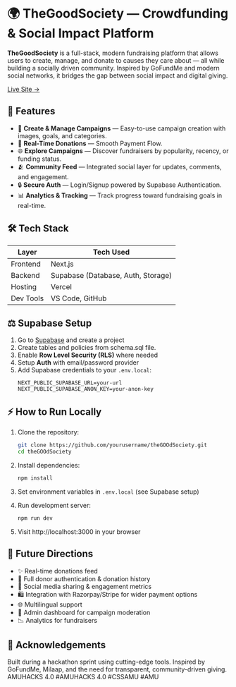 # 🌍 TheGoodSociety — Crowdfunding & Social Impact Platform

**TheGoodSociety** is a full-stack, modern fundraising platform that allows users to create, manage, and donate to causes they care about — all while building a socially driven community. Inspired by GoFundMe and modern social networks, it bridges the gap between social impact and digital giving.

[Live Site →](https://fundraiser-website-pearl.vercel.app/)

## 🚀 Features

- 📝 **Create & Manage Campaigns** — Easy-to-use campaign creation with images, goals, and categories.
- 💸 **Real-Time Donations** — Smooth Payment Flow.
- 🌐 **Explore Campaigns** — Discover fundraisers by popularity, recency, or funding status.
- 🫂 **Community Feed** — Integrated social layer for updates, comments, and engagement.
- 🔒 **Secure Auth** — Login/Signup powered by Supabase Authentication.
- 📊 **Analytics & Tracking** — Track progress toward fundraising goals in real-time.

## 🛠️ Tech Stack

| Layer          | Tech Used                                  |
|----------------|--------------------------------------------|
| Frontend       | Next.js                                    |
| Backend        | Supabase (Database, Auth, Storage)         |
| Hosting        | Vercel                                     |
| Dev Tools      | VS Code, GitHub                            |


## ⚖️ Supabase Setup

1. Go to [Supabase](https://supabase.io/) and create a project
2. Create tables and policies from schema.sql file.
3. Enable **Row Level Security (RLS)** where needed
4. Setup **Auth** with email/password provider
5. Add Supabase credentials to your `.env.local`:
   ```env
   NEXT_PUBLIC_SUPABASE_URL=your-url
   NEXT_PUBLIC_SUPABASE_ANON_KEY=your-anon-key
   ```

## ⚡ How to Run Locally

1. Clone the repository:
   ```bash
   git clone https://github.com/yourusername/theGOOdSociety.git
   cd theGOOdSociety
   ```

2. Install dependencies:
   ```bash
   npm install
   ```

3. Set environment variables in `.env.local` (see Supabase setup)

4. Run development server:
   ```bash
   npm run dev
   ```

5. Visit http://localhost:3000 in your browser

## 🌟 Future Directions

- ✨ Real-time donations feed
- 🔐 Full donor authentication & donation history
- 🚀 Social media sharing & engagement metrics
- 🛍️ Integration with Razorpay/Stripe for wider payment options
- 🌐 Multilingual support
- 💸 Admin dashboard for campaign moderation
- 📉 Analytics for fundraisers

## 🙏 Acknowledgements

Built during a hackathon sprint using cutting-edge tools. Inspired by GoFundMe, Milaap, and the need for transparent, community-driven giving.
AMUHACKS 4.0 
#AMUHACKS 4.0 #CSSAMU #AMU



